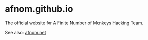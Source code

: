afnom.github.io
===============

The official website for A Finite Number of Monkeys Hacking Team.

See also: [afnom.net](http://afnom.net)
